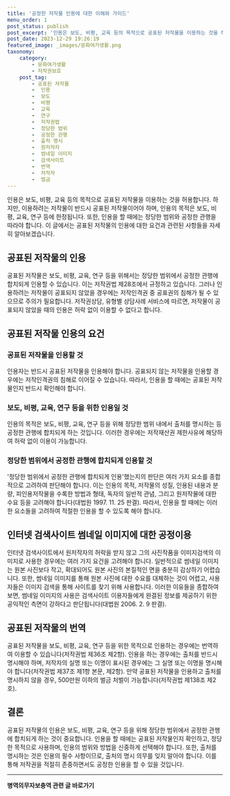 ```yaml
---
title: '공정한 저작물 인용에 대한 이해와 가이드'
menu_order: 1
post_status: publish
post_excerpt: '인용은 보도, 비평, 교육 등의 목적으로 공표된 저작물을 이용하는 것을 허용합니다. 하지만, 이용하려는 저작물이 반드시 공표된 저작물이어야 하며, 인용의 목적은 보도, 비평, 교육, 연구 등에 한정됩니다. 또한, 인용을 할 때에는 정당한 범위와 공정한 관행을 따라야 합니다. 이 글에서는 공표된 저작물의 인용에 대한 요건과 관련된 사항들을 자세히 알아보겠습니다.'
post_date: 2023-12-29 19:26:19
featured_image: _images/문화여가생활.png
taxonomy:
    category:
        - 문화여가생활
        - 저작권보호
    post_tag:
        - 공표된 저작물
        -  인용
        -  보도
        -  비평
        -  교육
        -  연구
        -  저작권법
        -  정당한 범위
        -  공정한 관행
        -  출처 명시
        -  원저작자
        -  썸네일 이미지
        -  검색사이트
        -  번역
        -  저작자
        -  벌금
---
```



인용은 보도, 비평, 교육 등의 목적으로 공표된 저작물을 이용하는 것을 허용합니다. 하지만, 이용하려는 저작물이 반드시 공표된 저작물이어야 하며, 인용의 목적은 보도, 비평, 교육, 연구 등에 한정됩니다. 또한, 인용을 할 때에는 정당한 범위와 공정한 관행을 따라야 합니다. 이 글에서는 공표된 저작물의 인용에 대한 요건과 관련된 사항들을 자세히 알아보겠습니다.

## 공표된 저작물의 인용

공표된 저작물은 보도, 비평, 교육, 연구 등을 위해서는 정당한 범위에서 공정한 관행에 합치되게 인용할 수 있습니다. 이는 저작권법 제28조에서 규정하고 있습니다. 그러나 인용하려는 저작물이 공표되지 않았을 경우에는 저작인격권 중 공표권의 침해가 될 수 있으므로 주의가 필요합니다. 저작권상담, 유형별 상담사례 서비스에 따르면, 저작물이 공표되지 않았을 때의 인용은 허락 없이 이용할 수 없다고 합니다.

## 공표된 저작물 인용의 요건

### 공표된 저작물을 인용할 것

인용자는 반드시 공표된 저작물을 인용해야 합니다. 공표되지 않는 저작물을 인용할 경우에는 저작인격권의 침해로 이어질 수 있습니다. 따라서, 인용을 할 때에는 공표된 저작물인지 반드시 확인해야 합니다.

### 보도, 비평, 교육, 연구 등을 위한 인용일 것

인용의 목적은 보도, 비평, 교육, 연구 등을 위해 정당한 범위 내에서 출처를 명시하는 등 공정한 관행에 합치되게 하는 것입니다. 이러한 경우에는 저작재산권 제한사유에 해당하여 허락 없이 이용이 가능합니다.

### 정당한 범위에서 공정한 관행에 합치되게 인용할 것

'정당한 범위에서 공정한 관행에 합치되게 인용'했는지의 판단은 여러 가지 요소를 종합적으로 고려하여 판단해야 합니다. 이는 인용의 목적, 저작물의 성질, 인용된 내용과 분량, 피인용저작물을 수록한 방법과 형태, 독자의 일반적 관념, 그리고 원저작물에 대한 수요 등을 고려해야 합니다(대법원 1997. 11. 25 판결). 따라서, 인용을 할 때에는 이러한 요소들을 고려하여 적절한 인용을 할 수 있도록 해야 합니다.

## 인터넷 검색사이트 썸네일 이미지에 대한 공정이용

인터넷 검색사이트에서 원저작자의 허락을 받지 않고 그의 사진작품을 이미지검색의 이미지로 사용한 경우에는 여러 가지 요건을 고려해야 합니다. 일반적으로 썸네일 이미지는 원본 사진보다 작고, 확대되어도 원본 사진의 본질적인 면을 충분히 감상하기 어렵습니다. 또한, 썸네일 이미지를 통해 원본 사진에 대한 수요를 대체하는 것이 어렵고, 사용자들은 이미지 검색을 통해 사이트를 찾기 위해 사용합니다. 이러한 이유들을 종합하여 보면, 썸네일 이미지의 사용은 검색사이트 이용자들에게 완결된 정보를 제공하기 위한 공익적인 측면이 강하다고 판단됩니다(대법원 2006. 2. 9 판결).

## 공표된 저작물의 번역

공표된 저작물을 보도, 비평, 교육, 연구 등을 위한 목적으로 인용하는 경우에는 번역하여 이용할 수 있습니다(저작권법 제36조 제2항). 인용을 하는 경우에는 출처를 반드시 명시해야 하며, 저작자의 실명 또는 이명이 표시된 경우에는 그 실명 또는 이명을 명시해야 합니다(저작권법 제37조 제1항 본문, 제2항). 만약 공표된 저작물을 인용하고 출처를 명시하지 않을 경우, 500만원 이하의 벌금 처벌이 가능합니다(저작권법 제138조 제2호).

## 결론

공표된 저작물의 인용은 보도, 비평, 교육, 연구 등을 위해 정당한 범위에서 공정한 관행에 합치되게 하는 것이 중요합니다. 인용을 할 때에는 공표된 저작물인지 확인하고, 정당한 목적으로 사용하며, 인용의 범위와 방법을 신중하게 선택해야 합니다. 또한, 출처를 명시하는 것은 인용의 필수 사항이므로, 출처의 명시 의무를 잊지 말아야 합니다. 이를 통해 저작권을 적절히 존중하면서도 공정한 인용을 할 수 있을 것입니다.
<!-- wp:separator -->
<hr class="wp-block-separator has-alpha-channel-opacity"/>
<!-- /wp:separator -->

<!-- wp:group {"backgroundColor":"base","layout":{"type":"constrained"}} -->
<div class="wp-block-group has-base-background-color has-background"><!-- wp:paragraph {"align":"center","fontSize":"medium"} -->
<p class="has-text-align-center has-large-font-size"><strong>병역의무자보충역 관련 글 바로가기</strong></p>
<!-- /wp:paragraph -->


<!-- wp:latest-posts
{"categories":[{"id":9045,"count":19,"description":"","link":"https://uknowlaw.com/category/%eb%b3%91%ec%97%ad%ec%9d%98%eb%ac%b4%ec%9e%90%eb%b3%b4%ec%b6%a9%ec%97%ad/","name":"병역의무자보충역","slug":"병역의무자보충역","taxonomy":"category","parent":0,"meta":[],"_links":{"self":[{"href":"https://uknowlaw.com/wp-json/wp/v2/categories/9045"}],"collection":[{"href":"https://uknowlaw.com/wp-json/wp/v2/categories"}],"about":[{"href":"https://uknowlaw.com/wp-json/wp/v2/taxonomies/category"}],"wp:post_type":[{"href":"https://uknowlaw.com/wp-json/wp/v2/posts?categories=9045"}],"curies":[{"name":"wp","href":"https://api.w.org/{rel}","templated":true}]}}],"postsToShow":100,"excerptLength":28,"postLayout":"grid","columns":2,"featuredImageAlign":"left","featuredImageSizeSlug":"large","fontSize":"small"} /--></div>
<!-- /wp:group -->